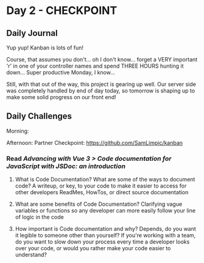 # Day 2 - CHECKPOINT

## Daily Journal

Yup yup! Kanban is lots of fun!

Course, that assumes you don't... oh I don't know... forget a VERY important 'r' in one of your controller names and spend THREE HOURS hunting it down... Super productive Monday, I know...

Still, with that out of the way, this project is gearing up well. Our server side was completely handled by end of day today, so tomorrow is shaping up to make some solid progress on our front end!

## Daily Challenges

Morning:

Afternoon: Partner Checkpoint: https://github.com/SamLimpic/kanban

### Read _Advancing with Vue 3 > Code documentation for JavaScript with JSDoc: an introduction_

1. What is Code Documentation? What are some of the ways to document code?
   A writeup, or key, to your code to make it easier to access for other developers
   ReadMes, HowTos, or direct source documentation

2. What are some benefits of Code Documentation?
   Clarifying vague variables or functions so any developer can more easily follow your line of logic in the code

3. How important is Code documentation and why?
   Depends, do you want it legible to someone other than yourself?
   If you're working with a team, do you want to slow down your process every time a developer looks over your code, or would you rather make your code easier to understand?
